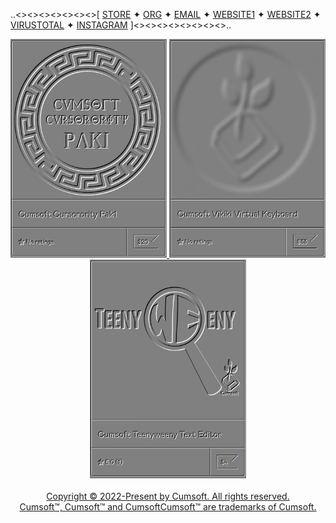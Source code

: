 
..<><><><><><><>[ [STORE](https://cumsoft.gumroad.com) ✦ [ORG](https://github.com/cumsoftcumsoft) ✦ [EMAIL](mailto:cumsoft.subscribe@gmail.com) ✦ [WEBSITE1](https://cumsoft.wixsite.com/cumsoft) ✦ [WEBSITE2](https://cumsoftcumsoft.github.io) ✦ [VIRUSTOTAL](https://www.virustotal.com/gui/collection/88e81efe67f5153218c0dd5b07ef9cdea6e8e48988132458a6a2bed80780957f) ✦ [INSTAGRAM](https://instagram.com/cumsoftcumsoft?igshid=YmMyMTA2M2Y=) ]<><><><><><><><>..</div>
<div align="center">
  
<!--- <a href="https://github.com/cumsoftcumsoft/cumsoftcumsoft/blob/main/CumsoftEnvQ422.jpg">
  <img src="https://github.com/cumsoft/cumsoft/blob/main/cumsoftbannerspray.jpg" alt="Cursorority" style="width:800px;height:300px;">
</a> --->
  
<a href="https://cumsoft.gumroad.com/l/Cumsoft_Cursorority_Pak1">
  <img src="https://github.com/cumsoftcumsoft/cumsoftcumsoft/blob/70dbcdd6e6dd179511b3638a47c415dd8b44273f/cumsoftchrome_CursororityPak1.jpg" alt="Cursorority" style="width:250px;height:350px;">
</a>
<a href="https://cumsoft.gumroad.com/l/Vikiki">
  <img src="https://github.com/cumsoftcumsoft/cumsoftcumsoft/blob/70dbcdd6e6dd179511b3638a47c415dd8b44273f/cumsoftchrome_vikiki.jpg" alt="Vikiki" style="width:250px;height:350px;">
</a>
<a href="https://cumsoft.gumroad.com/l/Teenyweeny">
  <img src="https://github.com/cumsoftcumsoft/cumsoftcumsoft/blob/70dbcdd6e6dd179511b3638a47c415dd8b44273f/cumsoftchrome_Teenyweeny.jpg" alt="Teenyweeny" style="width:250px;height:350px;">
</a>
<br>
<a href="https://github.com/cumsoftcumsoft">
  <!---
<img src="https://static.wixstatic.com/media/5dac0a_f350a68550744e2e97c8b473ce00313f~mv2.gif" style="width:150px;height:150px;"></a>
<img src="https://static.wixstatic.com/media/5dac0a_f350a68550744e2e97c8b473ce00313f~mv2.gif" style="width:150px;height:150px;"></a>

<iframe src="https://www.timeanddate.com/counters/fullscreen.html?mode=m&iso=20230108T00&year=2023&month=1&day=8&hour=0&min=0&sec=0&p0=179&msg=CUMSOFT%20ONE%20YEAR%20ANNIVERSARY" allowTransparency="true" frameborder="0" width="181" height="69"></iframe>
<iframe src="https://www.timeanddate.com/counters/fullscreen.html?mode=a&iso=20230108T00&year=2023&month=1&day=8&hour=0&min=0&sec=0&p0=179&msg=CUMSOFT%20ONE%20YEAR%20ANNIVERSARY" allowTransparency="true" frameborder="0" width="181" height="69"></iframe>
--->
<br>
<div>
Copyright © 2022-Present by Cumsoft. All rights reserved.
<br>
Cumsoft™, Cumsoft™ and CumsoftCumsoft™ are trademarks of Cumsoft.
<br><br> 
</p>

